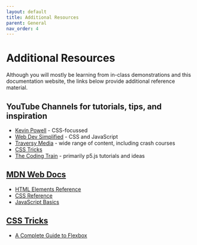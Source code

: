 ```yaml
---
layout: default
title: Additional Resources
parent: General
nav_order: 4
---
```

# Additional Resources

Although you will mostly be learning from in-class demonstrations and this documentation website, the links below provide additional reference material.

## YouTube Channels for tutorials, tips, and inspiration
-  [Kevin Powell](https://www.youtube.com/@KevinPowell) - CSS-focussed
- [Web Dev Simplified](https://www.youtube.com/@WebDevSimplified) - CSS and JavaScript
- [Traversy Media](https://www.youtube.com/@TraversyMedia) - wide range of content, including crash courses
- [CSS Tricks](https://www.youtube.com/@realcsstricks)
- [The Coding Train](https://www.youtube.com/@TheCodingTrain) - primarily p5.js tutorials and ideas

## [MDN Web Docs](https://developer.mozilla.org/en-US/)
- [HTML Elements Reference](https://developer.mozilla.org/en-US/docs/Web/HTML/Element)
- [CSS Reference](https://developer.mozilla.org/en-US/docs/Web/CSS/Reference)
- [JavaScript Basics](https://developer.mozilla.org/en-US/docs/Learn/Getting_started_with_the_web/JavaScript_basics)

## [CSS Tricks](https://css-tricks.com)
- [A Complete Guide to Flexbox](https://css-tricks.com/snippets/css/a-guide-to-flexbox/)